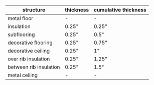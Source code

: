 | structure | thickness | cumulative thickness |
|-|-|-|
| metal floor | - | - |
| insulation | 0.25" | 0.25" |
| subflooring | 0.25" | 0.5" |
| decorative flooring | 0.25" | 0.75" |
| decorative ceiling | 0.25" | 1" |
| over rib insulation | 0.25" | 1.25" |
| between rib insulation | 0.25" | 1.5" |
| metal ceiling | - | - |
